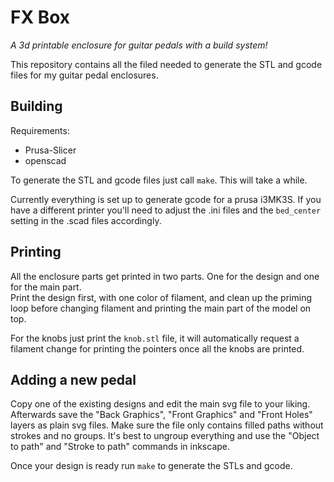 # FX Box

_A 3d printable enclosure for guitar pedals with a build system!_

This repository contains all the filed needed to generate the STL and gcode files for my guitar pedal enclosures.

## Building

Requirements:
* Prusa-Slicer
* openscad

To generate the STL and gcode files just call `make`. This will take a while.

Currently everything is set up to generate gcode for a prusa i3MK3S.
If you have a different printer you'll need to adjust the .ini files and the `bed_center` setting in the .scad files accordingly.


## Printing

All the enclosure parts get printed in two parts. One for the design and one for the main part.  
Print the design first, with one color of filament, and clean up the priming loop before changing filament and printing the main part of the model on top.

For the knobs just print the `knob.stl` file, it will automatically request a filament change for printing the pointers once all the knobs are printed.


## Adding a new pedal

Copy one of the existing designs and edit the main svg file to your liking.  
Afterwards save the "Back Graphics", "Front Graphics" and "Front Holes" layers as plain svg files.
Make sure the file only contains filled paths without strokes and no groups.
It's best to ungroup everything and use the "Object to path" and "Stroke to path" commands in inkscape.

Once your design is ready run `make` to generate the STLs and gcode.